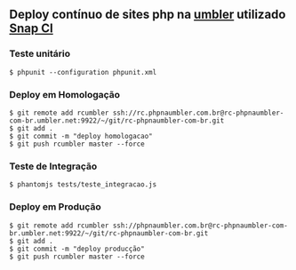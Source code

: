 ## Deploy contínuo de sites php na [umbler](https://www.umbler.com) utilizado [Snap CI](https:/https://snap-ci.com)

### Teste unitário

``` 
$ phpunit --configuration phpunit.xml
``` 

### Deploy em Homologação

``` 
$ git remote add rcumbler ssh://rc.phpnaumbler.com.br@rc-phpnaumbler-com-br.umbler.net:9922/~/git/rc-phpnaumbler-com-br.git
$ git add .
$ git commit -m "deploy homologacao"
$ git push rcumbler master --force
``` 

### Teste de Integração

``` 
$ phantomjs tests/teste_integracao.js
``` 

### Deploy em Produção

``` 
$ git remote add rcumbler ssh://phpnaumbler.com.br@rc-phpnaumbler-com-br.umbler.net:9922/~/git/rc-phpnaumbler-com-br.git
$ git add .
$ git commit -m "deploy producção"
$ git push rcumbler master --force
``` 

